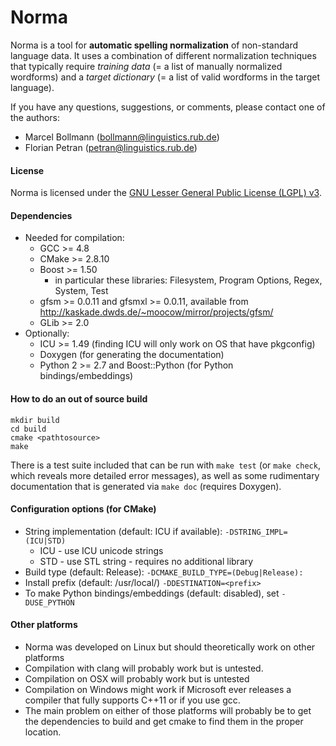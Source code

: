 # Norma

Norma is a tool for **automatic spelling normalization** of non-standard language data.  It
uses a combination of different normalization techniques that typically require
*training data* (= a list of manually normalized wordforms) and a *target
dictionary* (= a list of valid wordforms in the target language).

If you have any questions, suggestions, or comments, please contact one of the authors:

* Marcel Bollmann (<bollmann@linguistics.rub.de>)
* Florian Petran (<petran@linguistics.rub.de>)

#### License

Norma is licensed under the
[GNU Lesser General Public License (LGPL) v3](http://www.gnu.org/licenses/lgpl-3.0).

#### Dependencies

* Needed for compilation:
    * GCC >= 4.8
    * CMake >= 2.8.10
    * Boost >= 1.50
        * in particular these libraries: Filesystem, Program Options, Regex, System, Test
    * gfsm >= 0.0.11 and gfsmxl >= 0.0.11,
      available from http://kaskade.dwds.de/~moocow/mirror/projects/gfsm/
    * GLib >= 2.0
* Optionally:
    * ICU >= 1.49 (finding ICU will only work on OS that have pkgconfig)
    * Doxygen (for generating the documentation)
    * Python 2 >= 2.7 and Boost::Python (for Python bindings/embeddings)

#### How to do an out of source build

    mkdir build
    cd build
    cmake <pathtosource>
    make

There is a test suite included that can be run with `make test` (or `make check`, which reveals more detailed error messages), as well as some
rudimentary documentation that is generated via `make doc` (requires Doxygen).

#### Configuration options (for CMake)

* String implementation (default: ICU if available):
    `-DSTRING_IMPL=(ICU|STD)`
    * ICU - use ICU unicode strings
    * STD - use STL string - requires no additional library
* Build type (default: Release):
    `-DCMAKE_BUILD_TYPE=(Debug|Release):`
* Install prefix (default: /usr/local/)
    `-DDESTINATION=<prefix>`
* To make Python bindings/embeddings (default: disabled), set
    `-DUSE_PYTHON`

#### Other platforms

* Norma was developed on Linux but should theoretically work on other platforms
* Compilation with clang will probably work but is untested.
* Compilation on OSX will probably work but is untested
* Compilation on Windows might work if Microsoft ever releases a compiler that fully supports C++11 or if you use gcc.
* The main problem on either of those platforms will probably be to get the dependencies to build and get cmake to find them in the proper location.